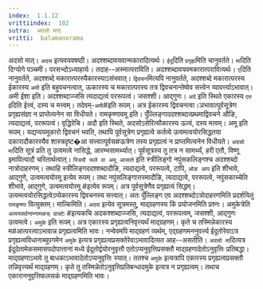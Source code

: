 ```yaml
---
index:  1.1.12
vrittiindex:  102
sutra:  अदसो मात्
vritti:  balamanorama 
---
```


अदसो मात्। `अदस` इत्यवयवषष्ठी। अदश्शब्दावयवान्मकारादित्यर्थः। `ईदू`दिति `प्रगृह्य`मिति चानुवर्तते। `मा`दिति दिग्योगे पञ्चमी। परसभ्दोऽध्याहार्यः। तदाह--अस्मात्पराविति। अदश्शब्दावयवमकारात्परावित्यर्थः। `ए`दिति नानुवर्तते, अदश्शब्दे मकारात्परस्यैकारस्याऽसंभवात्। `द्विवचन`मित्यपि नानुवर्तते, अदश्शब्दे मकारात्परस्य ईकारस्य `अमी` इति बहुवचनत्वात्, ऊकारस्य च मकारात्परस्य तत्र द्विवचनान्तेष्वेव सत्त्वेन व्यावर्त्त्याऽभावात्। अमी ईशा इति। अदश्शब्दाज्जसि त्यदाद्यत्वं पररूपत्वं। जसश्शी। आद्गुणः। `अदे` इति स्थिते एकारस्य `एत ई`दिति ईत्त्वं, दस्य च मत्त्वम्। तदेवम्-`अमी`#इति रूपम्। अत्र ईकारस्य द्विवचनत्वा।ञभावात्पूर्वसूत्रेण प्रगृह्यसंज्ञा न प्राप्तेत्यनेन सा विधीयते। रामकृष्णावमू इति। पुँल्लिङ्गाददश्शब्दात्प्रथमाद्विवचने औङि, त्यदाद्यत्वं, पररूपत्वं। वृद्धिरेचि। अदौ इति स्थिते, अदसोऽसेरित्यौकारस्य ऊत्वं, दस्य मत्वम्। अमू इति रूपम्। यद्यप्ययमूकारो द्विवचनं भवति, तथापि पूर्वसूत्रेण प्रगृह्यत्वे कर्तव्ये उत्वमत्वयोरसिद्धतया दकारादौकारस्यैव शास्त्रदृष्ट�आ सत्त्वात्पूर्वस#ऊत्रेण तस्य प्रगृह्यत्वं न प्राप्तमित्यनेन विधीयते। `अदसो मा`दिति सूत्रं प्रति तु उत्वमत्वे नासिद्धे, आरम्भसामर्थ्यात्। पूर्वसूत्रस्य तु तत्र न सामर्थ्यं, हरी एतौ, विष्णू इमावित्यादौ चरितार्थत्वात्। `स्त्रियौ फले वा अमू आसाते` इति स्त्रीलिङ्गो नपुंसकलिङ्गश्च अदश्शब्दो नात्रोदाहरणम्। तथाहि स्त्रीलिङ्गददश्शब्दादौङि, त्यदाद्यत्वे, पररूपत्वे, टापि, `ओङ आप` इति शीभावे, आद्गुणे, उत्वमत्वयोरमू इत्येव रूपम्। तथा नपुंसलिङ्गात्तस्मादौङि, त्यदाद्यत्वे, पररूपत्वे, नपुंसकाच्चेति शीभावे, आद्गुणे, उत्वमत्वयोरमू #इत्येव रूपम्। अत्र पूर्वसूत्रेणैव प्रगृह्यत्वं सिद्धम्। उत्वमत्वयोरसिद्धत्वेऽप्येकारस्य द्विवचनस्य सत्त्वात्। अतः पुँल्लिङ्ग एव अदश्शब्दोऽत्रोदाहरणमिति प्रदर्शयितुं `रामकृष्णा` वित्युक्तम्। मात्किमिति। `अदस` इत्येव सूत्रमस्तु, माद्ग्रहणस्य किं प्रयोजनमिति प्रश्नः। अमुकेत्रेति `अव्ययसर्वनाम्नामकच् प्राक्टेः` #इत्यकचि अदकश्शब्दाज्जसि, त्यदाद्यत्वं, पररूपत्वम्, जसश्शी, आद्गुणः उत्वमत्वे। `अमुके` इति रूपम्। अत्र एकारस्य प्रगृह्यत्वनिवृत्त्यर्थं माद्ग्रहणम्। कृते च तस्मिन्नेकारस्य म#आत्परत्वाऽभावान्न प्रगृह्यत्वमिति भावः। नन्वेवमपि माद्ग्रहणं व्यर्थम्, एद्ग्रहणमननुवर्त्त्य ईदूतोरेवाऽत्र प्रगृह्यत्वविधानाब्युपगमेन `अमुके` इत्यत्र प्रगृह्यत्वप्रसक्तेरेवाऽभावादित्यत आह--असतीति। `अदसो मा`दित्यत्र ईदूदेतामेकसमासपदोपात्तानां मध्ये ईदूतोर्द्वयोरनुवृत्तौ एतोऽप्यनुवृत्तिप्रसक्तौ माद्ग्रहणादेतोऽनुवृत्तिः प्रतिबद्धा। माद्ग्रहणाऽभावे तु बाधकाऽभावादेतोऽप्यनुवृत्तिः स्यात्। ततश्च `अमुके` इत्यत्रापि एकारस्य प्रगृह्यत्वप्रसक्तौ तन्निवृत्त्यर्थं माद्ग्रहणम्। कृते तु तस्मिन्नेतोऽनुवृत्तिप्रतिबन्धादमुके इत्यत्र न प्रगृह्यत्वम्। तथाच एकाराननुवृत्तिफलसकं माद्ग्रहणमिति भावः।

